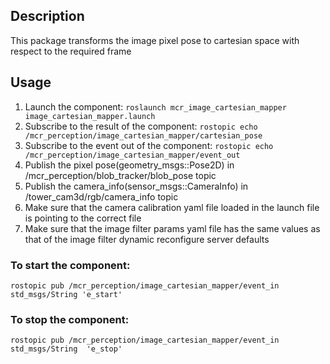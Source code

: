 ## Description
This package transforms the image pixel pose to cartesian space with respect to the required frame

## Usage
1. Launch the component:
```roslaunch mcr_image_cartesian_mapper image_cartesian_mapper.launch```
2. Subscribe to the result of the component:
```rostopic echo /mcr_perception/image_cartesian_mapper/cartesian_pose```
3. Subscribe to the event out of the component:
```rostopic echo /mcr_perception/image_cartesian_mapper/event_out```
4. Publish the pixel pose(geometry_msgs::Pose2D) in /mcr_perception/blob_tracker/blob_pose topic
5. Publish the camera_info(sensor_msgs::CameraInfo) in /tower_cam3d/rgb/camera_info topic 
6. Make sure that the camera calibration yaml file loaded in the launch file is pointing to the correct file
7. Make sure that the image filter params yaml file has the same values as that of the image filter dynamic reconfigure server defaults 

### To start the component:
```rostopic pub /mcr_perception/image_cartesian_mapper/event_in std_msgs/String 'e_start'```

### To stop the component:
```rostopic pub /mcr_perception/image_cartesian_mapper/event_in std_msgs/String  'e_stop'```